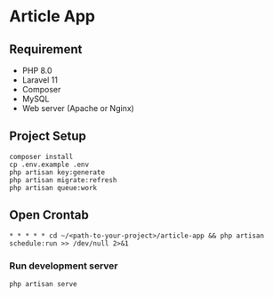 # Article App

## Requirement

- PHP 8.0
- Laravel 11
- Composer
- MySQL
- Web server (Apache or Nginx)

## Project Setup

```shell
composer install
cp .env.example .env
php artisan key:generate
php artisan migrate:refresh 
php artisan queue:work
```

## Open Crontab 
```shell
* * * * * cd ~/<path-to-your-project>/article-app && php artisan schedule:run >> /dev/null 2>&1
```

### Run development server

```shell
php artisan serve
```

